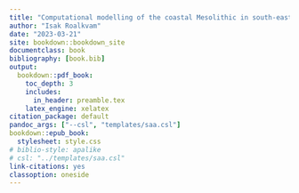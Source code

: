 ```yaml
--- 
title: "Computational modelling of the coastal Mesolithic in south-eastern Norway"
author: "Isak Roalkvam"
date: "2023-03-21"
site: bookdown::bookdown_site
documentclass: book
bibliography: [book.bib]
output:
  bookdown::pdf_book:
    toc_depth: 3
    includes:
      in_header: preamble.tex
    latex_engine: xelatex
citation_package: default
pandoc_args: ["--csl", "templates/saa.csl"]
bookdown::epub_book:
  stylesheet: style.css
# biblio-style: apalike
# csl: "../templates/saa.csl"
link-citations: yes
classoption: oneside
---
```

